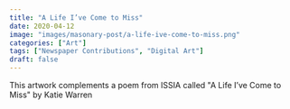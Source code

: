 ```yaml
---
title: "A Life I’ve Come to Miss"
date: 2020-04-12
image: "images/masonary-post/a-life-ive-come-to-miss.png"
categories: ["Art"]
tags: ["Newspaper Contributions", "Digital Art"]
draft: false
---
```


This artwork complements a poem from ISSIA called "A Life I’ve Come to Miss" by Katie Warren
